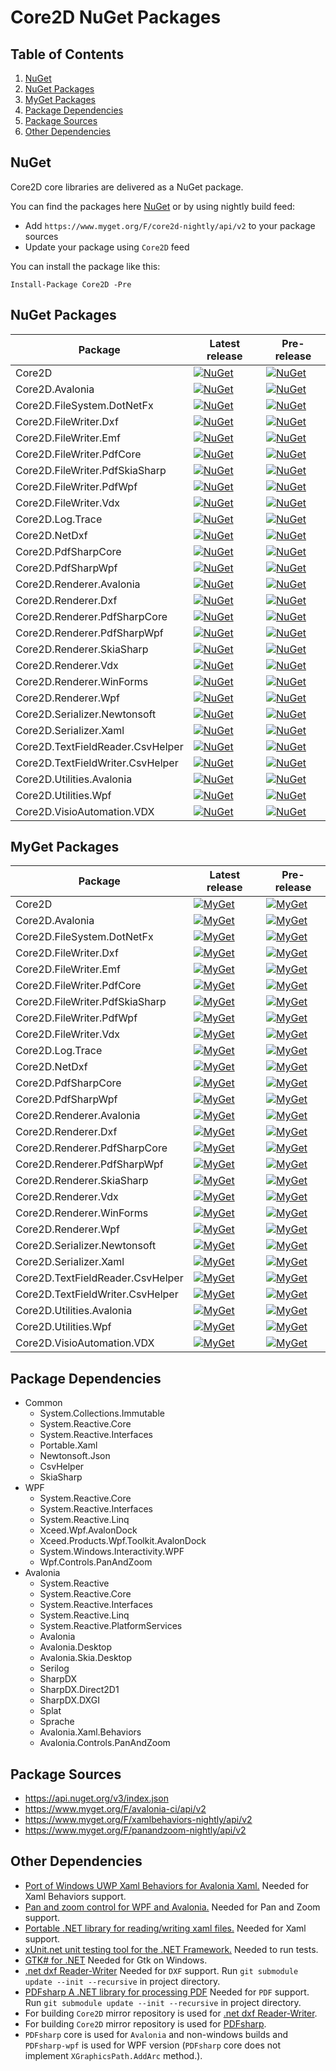 # Core2D NuGet Packages

## Table of Contents

1. [NuGet](https://github.com/Core2D/Core2D/NuGet.md#nuget)
2. [NuGet Packages](https://github.com/Core2D/Core2D/NuGet.md#nuget-packages)
3. [MyGet Packages](https://github.com/Core2D/Core2/NuGet.mdD#myget-packages)
4. [Package Dependencies](https://github.com/Core2D/Core2D/NuGet.md#package-dependencies)
5. [Package Sources](https://github.com/Core2D/Core2D/NuGet.md#package-sources)
6. [Other Dependencies](https://github.com/Core2D/Core2D/NuGet.md#other-dependencies)

## NuGet

Core2D core libraries are delivered as a NuGet package.

You can find the packages here [NuGet](https://www.nuget.org/packages/Core2D/) or by using nightly build feed:
* Add `https://www.myget.org/F/core2d-nightly/api/v2` to your package sources
* Update your package using `Core2D` feed

You can install the package like this:

`Install-Package Core2D -Pre`

## NuGet Packages

| Package                             | Latest release                                                                                                                                            | Pre-release                                                                                                                                                  |
|-------------------------------------|-----------------------------------------------------------------------------------------------------------------------------------------------------------|--------------------------------------------------------------------------------------------------------------------------------------------------------------|
| Core2D                              | [![NuGet](https://img.shields.io/nuget/v/Core2D.svg)](https://www.nuget.org/packages/Core2D)                                                              | [![NuGet](https://img.shields.io/nuget/vpre/Core2D.svg)](https://www.nuget.org/packages/Core2D)                                                              |
| Core2D.Avalonia                     | [![NuGet](https://img.shields.io/nuget/v/Core2D.Avalonia.svg)](https://www.nuget.org/packages/Core2D.Avalonia)                                            | [![NuGet](https://img.shields.io/nuget/vpre/Core2D.Avalonia.svg)](https://www.nuget.org/packages/Core2D.Avalonia)                                            |
| Core2D.FileSystem.DotNetFx          | [![NuGet](https://img.shields.io/nuget/v/Core2D.FileSystem.DotNetFx.svg)](https://www.nuget.org/packages/Core2D.FileSystem.DotNetFx)                      | [![NuGet](https://img.shields.io/nuget/vpre/Core2D.FileSystem.DotNetFx.svg)](https://www.nuget.org/packages/Core2D.FileSystem.DotNetFx)                      |
| Core2D.FileWriter.Dxf               | [![NuGet](https://img.shields.io/nuget/v/Core2D.FileWriter.Dxf.svg)](https://www.nuget.org/packages/Core2D.FileWriter.Dxf)                                | [![NuGet](https://img.shields.io/nuget/vpre/Core2D.FileWriter.Dxf.svg)](https://www.nuget.org/packages/Core2D.FileWriter.Dxf)                                |
| Core2D.FileWriter.Emf               | [![NuGet](https://img.shields.io/nuget/v/Core2D.FileWriter.Emf.svg)](https://www.nuget.org/packages/Core2D.FileWriter.Emf)                                | [![NuGet](https://img.shields.io/nuget/vpre/Core2D.FileWriter.Emf.svg)](https://www.nuget.org/packages/Core2D.FileWriter.Emf)                                |
| Core2D.FileWriter.PdfCore           | [![NuGet](https://img.shields.io/nuget/v/Core2D.FileWriter.PdfCore.svg)](https://www.nuget.org/packages/Core2D.FileWriter.PdfCore)                        | [![NuGet](https://img.shields.io/nuget/vpre/Core2D.FileWriter.PdfCore.svg)](https://www.nuget.org/packages/Core2D.FileWriter.PdfCore)                        |
| Core2D.FileWriter.PdfSkiaSharp      | [![NuGet](https://img.shields.io/nuget/v/Core2D.FileWriter.PdfSkiaSharp.svg)](https://www.nuget.org/packages/Core2D.FileWriter.PdfSkiaSharp)              | [![NuGet](https://img.shields.io/nuget/vpre/Core2D.FileWriter.PdfSkiaSharp.svg)](https://www.nuget.org/packages/Core2D.FileWriter.PdfSkiaSharp)              |
| Core2D.FileWriter.PdfWpf            | [![NuGet](https://img.shields.io/nuget/v/Core2D.FileWriter.PdfWpf.svg)](https://www.nuget.org/packages/Core2D.FileWriter.PdfWpf)                          | [![NuGet](https://img.shields.io/nuget/vpre/Core2D.FileWriter.PdfWpf.svg)](https://www.nuget.org/packages/Core2D.FileWriter.PdfWpf)                          |
| Core2D.FileWriter.Vdx               | [![NuGet](https://img.shields.io/nuget/v/Core2D.FileWriter.Vdx.svg)](https://www.nuget.org/packages/Core2D.FileWriter.Vdx)                                | [![NuGet](https://img.shields.io/nuget/vpre/Core2D.FileWriter.Vdx.svg)](https://www.nuget.org/packages/Core2D.FileWriter.Vdx)                                |
| Core2D.Log.Trace                    | [![NuGet](https://img.shields.io/nuget/v/Core2D.Log.Trace.svg)](https://www.nuget.org/packages/Core2D.Log.Trace)                                          | [![NuGet](https://img.shields.io/nuget/vpre/Core2D.Log.Trace.svg)](https://www.nuget.org/packages/Core2D.Log.Trace)                                          |
| Core2D.NetDxf                       | [![NuGet](https://img.shields.io/nuget/v/Core2D.NetDxf.svg)](https://www.nuget.org/packages/Core2D.NetDxf)                                                | [![NuGet](https://img.shields.io/nuget/vpre/Core2D.NetDxf.svg)](https://www.nuget.org/packages/Core2D.NetDxf)                                                |
| Core2D.PdfSharpCore                 | [![NuGet](https://img.shields.io/nuget/v/Core2D.PdfSharpCore.svg)](https://www.nuget.org/packages/Core2D.PdfSharpCore)                                    | [![NuGet](https://img.shields.io/nuget/vpre/Core2D.PdfSharpCore.svg)](https://www.nuget.org/packages/Core2D.PdfSharpCore)                                    |
| Core2D.PdfSharpWpf                  | [![NuGet](https://img.shields.io/nuget/v/Core2D.PdfSharpWpf.svg)](https://www.nuget.org/packages/Core2D.PdfSharpWpf)                                      | [![NuGet](https://img.shields.io/nuget/vpre/Core2D.PdfSharpWpf.svg)](https://www.nuget.org/packages/Core2D.PdfSharpWpf)                                      |
| Core2D.Renderer.Avalonia            | [![NuGet](https://img.shields.io/nuget/v/Core2D.Renderer.Avalonia.svg)](https://www.nuget.org/packages/Core2D.Renderer.Avalonia)                          | [![NuGet](https://img.shields.io/nuget/vpre/Core2D.Renderer.Avalonia.svg)](https://www.nuget.org/packages/Core2D.Renderer.Avalonia)                          |
| Core2D.Renderer.Dxf                 | [![NuGet](https://img.shields.io/nuget/v/Core2D.Renderer.Dxf.svg)](https://www.nuget.org/packages/Core2D.Renderer.Dxf)                                    | [![NuGet](https://img.shields.io/nuget/vpre/Core2D.Renderer.Dxf.svg)](https://www.nuget.org/packages/Core2D.Renderer.Dxf)                                    |
| Core2D.Renderer.PdfSharpCore        | [![NuGet](https://img.shields.io/nuget/v/Core2D.Renderer.PdfSharpCore.svg)](https://www.nuget.org/packages/Core2D.Renderer.PdfSharpCore)                  | [![NuGet](https://img.shields.io/nuget/vpre/Core2D.Renderer.PdfSharpCore.svg)](https://www.nuget.org/packages/Core2D.Renderer.PdfSharpCore)                  |
| Core2D.Renderer.PdfSharpWpf         | [![NuGet](https://img.shields.io/nuget/v/Core2D.Renderer.PdfSharpWpf.svg)](https://www.nuget.org/packages/Core2D.Renderer.PdfSharpWpf)                    | [![NuGet](https://img.shields.io/nuget/vpre/Core2D.Renderer.PdfSharpWpf.svg)](https://www.nuget.org/packages/Core2D.Renderer.PdfSharpWpf)                    |
| Core2D.Renderer.SkiaSharp           | [![NuGet](https://img.shields.io/nuget/v/Core2D.Renderer.SkiaSharp.svg)](https://www.nuget.org/packages/Core2D.Renderer.SkiaSharp)                        | [![NuGet](https://img.shields.io/nuget/vpre/Core2D.Renderer.SkiaSharp.svg)](https://www.nuget.org/packages/Core2D.Renderer.SkiaSharp)                        |
| Core2D.Renderer.Vdx                 | [![NuGet](https://img.shields.io/nuget/v/Core2D.Renderer.Vdx.svg)](https://www.nuget.org/packages/Core2D.Renderer.Vdx)                                    | [![NuGet](https://img.shields.io/nuget/vpre/Core2D.Renderer.Vdx.svg)](https://www.nuget.org/packages/Core2D.Renderer.Vdx)                                    |
| Core2D.Renderer.WinForms            | [![NuGet](https://img.shields.io/nuget/v/Core2D.Renderer.WinForms.svg)](https://www.nuget.org/packages/Core2D.Renderer.WinForms)                          | [![NuGet](https://img.shields.io/nuget/vpre/Core2D.Renderer.WinForms.svg)](https://www.nuget.org/packages/Core2D.Renderer.WinForms)                          |
| Core2D.Renderer.Wpf                 | [![NuGet](https://img.shields.io/nuget/v/Core2D.Renderer.Wpf.svg)](https://www.nuget.org/packages/Core2D.Renderer.Wpf)                                    | [![NuGet](https://img.shields.io/nuget/vpre/Core2D.Renderer.Wpf.svg)](https://www.nuget.org/packages/Core2D.Renderer.Wpf)                                    |
| Core2D.Serializer.Newtonsoft        | [![NuGet](https://img.shields.io/nuget/v/Core2D.Serializer.Newtonsoft.svg)](https://www.nuget.org/packages/Core2D.Serializer.Newtonsoft)                  | [![NuGet](https://img.shields.io/nuget/vpre/Core2D.Serializer.Newtonsoft.svg)](https://www.nuget.org/packages/Core2D.Serializer.Newtonsoft)                  |
| Core2D.Serializer.Xaml              | [![NuGet](https://img.shields.io/nuget/v/Core2D.Serializer.Xaml.svg)](https://www.nuget.org/packages/Core2D.Serializer.Xaml)                              | [![NuGet](https://img.shields.io/nuget/vpre/Core2D.Serializer.Xaml.svg)](https://www.nuget.org/packages/Core2D.Serializer.Xaml)                              |
| Core2D.TextFieldReader.CsvHelper    | [![NuGet](https://img.shields.io/nuget/v/Core2D.TextFieldReader.CsvHelper.svg)](https://www.nuget.org/packages/Core2D.TextFieldReader.CsvHelper)          | [![NuGet](https://img.shields.io/nuget/vpre/Core2D.TextFieldReader.CsvHelper.svg)](https://www.nuget.org/packages/Core2D.TextFieldReader.CsvHelper)          |
| Core2D.TextFieldWriter.CsvHelper    | [![NuGet](https://img.shields.io/nuget/v/Core2D.TextFieldWriter.CsvHelper.svg)](https://www.nuget.org/packages/Core2D.TextFieldWriter.CsvHelper)          | [![NuGet](https://img.shields.io/nuget/vpre/Core2D.TextFieldWriter.CsvHelper.svg)](https://www.nuget.org/packages/Core2D.TextFieldWriter.CsvHelper)          |
| Core2D.Utilities.Avalonia           | [![NuGet](https://img.shields.io/nuget/v/Core2D.Utilities.Avalonia.svg)](https://www.nuget.org/packages/Core2D.Utilities.Avalonia)                        | [![NuGet](https://img.shields.io/nuget/vpre/Core2D.Utilities.Avalonia.svg)](https://www.nuget.org/packages/Core2D.Utilities.Avalonia)                        |
| Core2D.Utilities.Wpf                | [![NuGet](https://img.shields.io/nuget/v/Core2D.Utilities.Wpf.svg)](https://www.nuget.org/packages/Core2D.Utilities.Wpf)                                  | [![NuGet](https://img.shields.io/nuget/vpre/Core2D.Utilities.Wpf.svg)](https://www.nuget.org/packages/Core2D.Utilities.Wpf)                                  |
| Core2D.VisioAutomation.VDX          | [![NuGet](https://img.shields.io/nuget/v/Core2D.VisioAutomation.VDX.svg)](https://www.nuget.org/packages/Core2D.VisioAutomation.VDX)                      | [![NuGet](https://img.shields.io/nuget/vpre/Core2D.VisioAutomation.VDX.svg)](https://www.nuget.org/packages/Core2D.VisioAutomation.VDX)                      |

## MyGet Packages

| Package                            | Latest release                                                                                                                                                    | Pre-release                                                                                                                                                          |
|------------------------------------|-------------------------------------------------------------------------------------------------------------------------------------------------------------------|----------------------------------------------------------------------------------------------------------------------------------------------------------------------|
| Core2D                             | [![MyGet](https://img.shields.io/myget/core2d-nightly/v/Core2D.svg?label=myget)](https://www.myget.org/gallery/core2d-nightly)                                    | [![MyGet](https://img.shields.io/myget/core2d-nightly/vpre/Core2D.svg?label=myget)](https://www.myget.org/gallery/core2d-nightly)                                    |
| Core2D.Avalonia                    | [![MyGet](https://img.shields.io/myget/core2d-nightly/v/Core2D.Avalonia.svg?label=myget)](https://www.myget.org/gallery/core2d-nightly)                           | [![MyGet](https://img.shields.io/myget/core2d-nightly/vpre/Core2D.Avalonia.svg?label=myget)](https://www.myget.org/gallery/core2d-nightly)                           |
| Core2D.FileSystem.DotNetFx         | [![MyGet](https://img.shields.io/myget/core2d-nightly/v/Core2D.FileSystem.DotNetFx.svg?label=myget)](https://www.myget.org/gallery/core2d-nightly)                | [![MyGet](https://img.shields.io/myget/core2d-nightly/vpre/Core2D.FileSystem.DotNetFx.svg?label=myget)](https://www.myget.org/gallery/core2d-nightly)                |
| Core2D.FileWriter.Dxf              | [![MyGet](https://img.shields.io/myget/core2d-nightly/v/Core2D.FileWriter.Dxf.svg?label=myget)](https://www.myget.org/gallery/core2d-nightly)                     | [![MyGet](https://img.shields.io/myget/core2d-nightly/vpre/Core2D.FileWriter.Dxf.svg?label=myget)](https://www.myget.org/gallery/core2d-nightly)                     |
| Core2D.FileWriter.Emf              | [![MyGet](https://img.shields.io/myget/core2d-nightly/v/Core2D.FileWriter.Emf.svg?label=myget)](https://www.myget.org/gallery/core2d-nightly)                     | [![MyGet](https://img.shields.io/myget/core2d-nightly/vpre/Core2D.FileWriter.Emf.svg?label=myget)](https://www.myget.org/gallery/core2d-nightly)                     |
| Core2D.FileWriter.PdfCore          | [![MyGet](https://img.shields.io/myget/core2d-nightly/v/Core2D.FileWriter.PdfCore.svg?label=myget)](https://www.myget.org/gallery/core2d-nightly)                 | [![MyGet](https://img.shields.io/myget/core2d-nightly/vpre/Core2D.FileWriter.PdfCore.svg?label=myget)](https://www.myget.org/gallery/core2d-nightly)                 |
| Core2D.FileWriter.PdfSkiaSharp     | [![MyGet](https://img.shields.io/myget/core2d-nightly/v/Core2D.FileWriter.PdfSkiaSharp.svg?label=myget)](https://www.myget.org/gallery/core2d-nightly)            | [![MyGet](https://img.shields.io/myget/core2d-nightly/vpre/Core2D.FileWriter.PdfSkiaSharp.svg?label=myget)](https://www.myget.org/gallery/core2d-nightly)            |
| Core2D.FileWriter.PdfWpf           | [![MyGet](https://img.shields.io/myget/core2d-nightly/v/Core2D.FileWriter.PdfWpf.svg?label=myget)](https://www.myget.org/gallery/core2d-nightly)                  | [![MyGet](https://img.shields.io/myget/core2d-nightly/vpre/Core2D.FileWriter.PdfWpf.svg?label=myget)](https://www.myget.org/gallery/core2d-nightly)                  |
| Core2D.FileWriter.Vdx              | [![MyGet](https://img.shields.io/myget/core2d-nightly/v/Core2D.FileWriter.Vdx.svg?label=myget)](https://www.myget.org/gallery/core2d-nightly)                     | [![MyGet](https://img.shields.io/myget/core2d-nightly/vpre/Core2D.FileWriter.Vdx.svg?label=myget)](https://www.myget.org/gallery/core2d-nightly)                     |
| Core2D.Log.Trace                   | [![MyGet](https://img.shields.io/myget/core2d-nightly/v/Core2D.Log.Trace.svg?label=myget)](https://www.myget.org/gallery/core2d-nightly)                          | [![MyGet](https://img.shields.io/myget/core2d-nightly/vpre/Core2D.Log.Trace.svg?label=myget)](https://www.myget.org/gallery/core2d-nightly)                          |
| Core2D.NetDxf                      | [![MyGet](https://img.shields.io/myget/core2d-nightly/v/Core2D.NetDxf.svg?label=myget)](https://www.myget.org/gallery/core2d-nightly)                             | [![MyGet](https://img.shields.io/myget/core2d-nightly/vpre/Core2D.NetDxf.svg?label=myget)](https://www.myget.org/gallery/core2d-nightly)                             |
| Core2D.PdfSharpCore                | [![MyGet](https://img.shields.io/myget/core2d-nightly/v/Core2D.PdfSharpCore.svg?label=myget)](https://www.myget.org/gallery/core2d-nightly)                       | [![MyGet](https://img.shields.io/myget/core2d-nightly/vpre/Core2D.PdfSharpCore.svg?label=myget)](https://www.myget.org/gallery/core2d-nightly)                       |
| Core2D.PdfSharpWpf                 | [![MyGet](https://img.shields.io/myget/core2d-nightly/v/Core2D.PdfSharpWpf.svg?label=myget)](https://www.myget.org/gallery/core2d-nightly)                        | [![MyGet](https://img.shields.io/myget/core2d-nightly/vpre/Core2D.PdfSharpWpf.svg?label=myget)](https://www.myget.org/gallery/core2d-nightly)                        |
| Core2D.Renderer.Avalonia           | [![MyGet](https://img.shields.io/myget/core2d-nightly/v/Core2D.Renderer.Avalonia.svg?label=myget)](https://www.myget.org/gallery/core2d-nightly)                  | [![MyGet](https://img.shields.io/myget/core2d-nightly/vpre/Core2D.Renderer.Avalonia.svg?label=myget)](https://www.myget.org/gallery/core2d-nightly)                  |
| Core2D.Renderer.Dxf                | [![MyGet](https://img.shields.io/myget/core2d-nightly/v/Core2D.Renderer.Dxf.svg?label=myget)](https://www.myget.org/gallery/core2d-nightly)                       | [![MyGet](https://img.shields.io/myget/core2d-nightly/vpre/Core2D.Renderer.Dxf.svg?label=myget)](https://www.myget.org/gallery/core2d-nightly)                       |
| Core2D.Renderer.PdfSharpCore       | [![MyGet](https://img.shields.io/myget/core2d-nightly/v/Core2D.Renderer.PdfSharpCore.svg?label=myget)](https://www.myget.org/gallery/core2d-nightly)              | [![MyGet](https://img.shields.io/myget/core2d-nightly/vpre/Core2D.Renderer.PdfSharpCore.svg?label=myget)](https://www.myget.org/gallery/core2d-nightly)              |
| Core2D.Renderer.PdfSharpWpf        | [![MyGet](https://img.shields.io/myget/core2d-nightly/v/Core2D.Renderer.PdfSharpWpf.svg?label=myget)](https://www.myget.org/gallery/core2d-nightly)               | [![MyGet](https://img.shields.io/myget/core2d-nightly/vpre/Core2D.Renderer.PdfSharpWpf.svg?label=myget)](https://www.myget.org/gallery/core2d-nightly)               |
| Core2D.Renderer.SkiaSharp          | [![MyGet](https://img.shields.io/myget/core2d-nightly/v/Core2D.Renderer.SkiaSharp.svg?label=myget)](https://www.myget.org/gallery/core2d-nightly)                 | [![MyGet](https://img.shields.io/myget/core2d-nightly/vpre/Core2D.Renderer.SkiaSharp.svg?label=myget)](https://www.myget.org/gallery/core2d-nightly)                 |
| Core2D.Renderer.Vdx                | [![MyGet](https://img.shields.io/myget/core2d-nightly/v/Core2D.Renderer.Vdx.svg?label=myget)](https://www.myget.org/gallery/core2d-nightly)                       | [![MyGet](https://img.shields.io/myget/core2d-nightly/vpre/Core2D.Renderer.Vdx.svg?label=myget)](https://www.myget.org/gallery/core2d-nightly)                       |
| Core2D.Renderer.WinForms           | [![MyGet](https://img.shields.io/myget/core2d-nightly/v/Core2D.Renderer.WinForms.svg?label=myget)](https://www.myget.org/gallery/core2d-nightly)                  | [![MyGet](https://img.shields.io/myget/core2d-nightly/vpre/Core2D.Renderer.WinForms.svg?label=myget)](https://www.myget.org/gallery/core2d-nightly)                  |
| Core2D.Renderer.Wpf                | [![MyGet](https://img.shields.io/myget/core2d-nightly/v/Core2D.Renderer.Wpf.svg?label=myget)](https://www.myget.org/gallery/core2d-nightly)                       | [![MyGet](https://img.shields.io/myget/core2d-nightly/vpre/Core2D.Renderer.Wpf.svg?label=myget)](https://www.myget.org/gallery/core2d-nightly)                       |
| Core2D.Serializer.Newtonsoft       | [![MyGet](https://img.shields.io/myget/core2d-nightly/v/Core2D.Serializer.Newtonsoft.svg?label=myget)](https://www.myget.org/gallery/core2d-nightly)              | [![MyGet](https://img.shields.io/myget/core2d-nightly/vpre/Core2D.Serializer.Newtonsoft.svg?label=myget)](https://www.myget.org/gallery/core2d-nightly)              |
| Core2D.Serializer.Xaml             | [![MyGet](https://img.shields.io/myget/core2d-nightly/v/Core2D.Serializer.Xaml.svg?label=myget)](https://www.myget.org/gallery/core2d-nightly)                    | [![MyGet](https://img.shields.io/myget/core2d-nightly/vpre/Core2D.Serializer.Xaml.svg?label=myget)](https://www.myget.org/gallery/core2d-nightly)                    |
| Core2D.TextFieldReader.CsvHelper   | [![MyGet](https://img.shields.io/myget/core2d-nightly/v/Core2D.TextFieldReader.CsvHelper.svg?label=myget)](https://www.myget.org/gallery/core2d-nightly)          | [![MyGet](https://img.shields.io/myget/core2d-nightly/vpre/Core2D.TextFieldReader.CsvHelper.svg?label=myget)](https://www.myget.org/gallery/core2d-nightly)          |
| Core2D.TextFieldWriter.CsvHelper   | [![MyGet](https://img.shields.io/myget/core2d-nightly/v/Core2D.TextFieldWriter.CsvHelper.svg?label=myget)](https://www.myget.org/gallery/core2d-nightly)          | [![MyGet](https://img.shields.io/myget/core2d-nightly/vpre/Core2D.TextFieldWriter.CsvHelper.svg?label=myget)](https://www.myget.org/gallery/core2d-nightly)          |
| Core2D.Utilities.Avalonia          | [![MyGet](https://img.shields.io/myget/core2d-nightly/v/Core2D.Utilities.Avalonia.svg?label=myget)](https://www.myget.org/gallery/core2d-nightly)                 | [![MyGet](https://img.shields.io/myget/core2d-nightly/vpre/Core2D.Utilities.Avalonia.svg?label=myget)](https://www.myget.org/gallery/core2d-nightly)                 |
| Core2D.Utilities.Wpf               | [![MyGet](https://img.shields.io/myget/core2d-nightly/v/Core2D.Utilities.Wpf.svg?label=myget)](https://www.myget.org/gallery/core2d-nightly)                      | [![MyGet](https://img.shields.io/myget/core2d-nightly/vpre/Core2D.Utilities.Wpf.svg?label=myget)](https://www.myget.org/gallery/core2d-nightly)                      |
| Core2D.VisioAutomation.VDX         | [![MyGet](https://img.shields.io/myget/core2d-nightly/v/Core2D.VisioAutomation.VDX.svg?label=myget)](https://www.myget.org/gallery/core2d-nightly)                | [![MyGet](https://img.shields.io/myget/core2d-nightly/vpre/Core2D.VisioAutomation.VDX.svg?label=myget)](https://www.myget.org/gallery/core2d-nightly)                |

## Package Dependencies

* Common
  * System.Collections.Immutable
  * System.Reactive.Core
  * System.Reactive.Interfaces
  * Portable.Xaml
  * Newtonsoft.Json
  * CsvHelper
  * SkiaSharp
* WPF
  * System.Reactive.Core
  * System.Reactive.Interfaces
  * System.Reactive.Linq
  * Xceed.Wpf.AvalonDock
  * Xceed.Products.Wpf.Toolkit.AvalonDock
  * System.Windows.Interactivity.WPF
  * Wpf.Controls.PanAndZoom
* Avalonia
  * System.Reactive
  * System.Reactive.Core
  * System.Reactive.Interfaces
  * System.Reactive.Linq
  * System.Reactive.PlatformServices
  * Avalonia
  * Avalonia.Desktop
  * Avalonia.Skia.Desktop
  * Serilog
  * SharpDX
  * SharpDX.Direct2D1
  * SharpDX.DXGI
  * Splat
  * Sprache
  * Avalonia.Xaml.Behaviors
  * Avalonia.Controls.PanAndZoom

## Package Sources

* https://api.nuget.org/v3/index.json
* https://www.myget.org/F/avalonia-ci/api/v2
* https://www.myget.org/F/xamlbehaviors-nightly/api/v2
* https://www.myget.org/F/panandzoom-nightly/api/v2

## Other Dependencies

* [Port of Windows UWP Xaml Behaviors for Avalonia Xaml.](https://github.com/XamlBehaviors/XamlBehaviors) Needed for Xaml Behaviors support.
* [Pan and zoom control for WPF and Avalonia.](https://github.com/wieslawsoltes/MatrixPanAndZoomDemo) Needed for Pan and Zoom support.
* [Portable .NET library for reading/writing xaml files.](https://github.com/cwensley/Portable.Xaml) Needed for Xaml support.
* [xUnit.net unit testing tool for the .NET Framework.](https://github.com/xunit/xunit) Needed to run tests.
* [GTK# for .NET](http://www.mono-project.com/download/#download-win) Needed for Gtk on Windows.
* [.net dxf Reader-Writer](http://netdxf.codeplex.com/) Needed for `DXF` support. Run `git submodule update --init --recursive` in project directory.
* [PDFsharp A .NET library for processing PDF](https://github.com/empira/PDFsharp) Needed for `PDF` support. Run `git submodule update --init --recursive` in project directory.
* For building `Core2D` mirror repository is used for [.net dxf Reader-Writer](https://github.com/Core2D/netdxf).
* For building `Core2D` mirror repository is used for [PDFsharp](https://github.com/Core2D/PDFsharp). 
* `PDFsharp` core is used for `Avalonia` and non-windows builds and `PDFsharp-wpf` is used for WPF version (`PDFsharp` core does not implement `XGraphicsPath.AddArc` method.).
